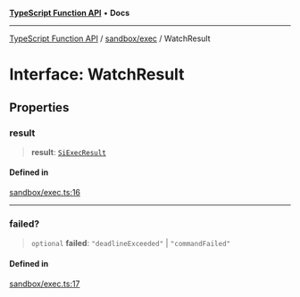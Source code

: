 [**TypeScript Function API**](../../../README.md) • **Docs**

***

[TypeScript Function API](../../../README.md) / [sandbox/exec](../README.md) / WatchResult

# Interface: WatchResult

## Properties

### result

> **result**: [`SiExecResult`](../type-aliases/SiExecResult.md)

#### Defined in

[sandbox/exec.ts:16](https://github.com/systeminit/si/blob/main/bin/lang-js/src/sandbox/exec.ts#L16)

***

### failed?

> `optional` **failed**: `"deadlineExceeded"` \| `"commandFailed"`

#### Defined in

[sandbox/exec.ts:17](https://github.com/systeminit/si/blob/main/bin/lang-js/src/sandbox/exec.ts#L17)
